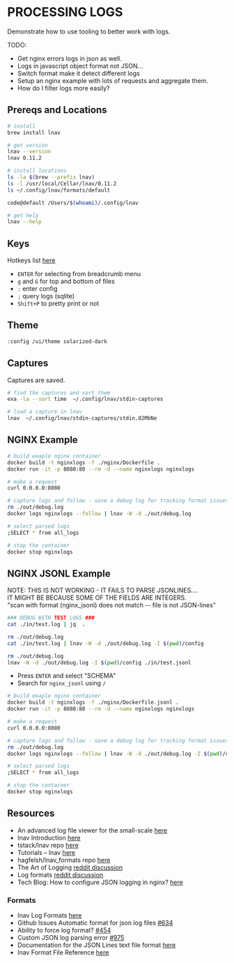 # PROCESSING LOGS

Demonstrate how to use tooling to better work with logs.  

TODO:

* Get nginx errors logs in json as well.  
* Logs in javascript object format not JSON...
* Switch format make it detect different logs
* Setup an nginx example with lots of requests and aggregate them.  
* How do I filter logs more easily?

## Prereqs and Locations

```sh
# install
brew install lnav

# get version
lnav --version
lnav 0.11.2

# install locations
ls -la $(brew --prefix lnav)
ls -l /usr/local/Cellar/lnav/0.11.2
ls ~/.config/lnav/formats/default

code@default /Users/$(whoami)/.config/lnav

# get help
lnav --help
```

## Keys

Hotkeys list [here](https://docs.lnav.org/en/latest/hotkeys.html)

* `ENTER` for selecting from breadcrumb menu
* `g` and `G` for top and bottom of files
* `:` enter config
* `;` query logs (sqlite)
* `Shift+P` to pretty print or not

## Theme

```sh
:config /ui/theme solarized-dark
```

## Captures

Captures are saved.  

```sh
# find the captures and sort them 
exa -la --sort time  ~/.config/lnav/stdin-captures

# load a capture in lnav
lnav  ~/.config/lnav/stdin-captures/stdin.82MbNe
```

## NGINX Example

```sh
# build exaple nginx container
docker build -t nginxlogs -f ./nginx/Dockerfile .    
docker run -it -p 8080:80 --rm -d --name nginxlogs nginxlogs

# make a request
curl 0.0.0.0:8080

# capture logs and follow - save a debug log for tracking format issues.
rm ./out/debug.log
docker logs nginxlogs --follow | lnav -W -d ./out/debug.log

# select parsed logs 
;SELECT * from all_logs

# stop the container
docker stop nginxlogs
```

## NGINX JSONL Example

NOTE: THIS IS NOT WORKING - IT FAILS TO PARSE JSONLINES....  
IT MIGHT BE BECAUSE SOME OF THE FIELDS ARE INTEGERS.  
"scan with format (nginx_jsonl) does not match -- file is not JSON-lines"

```sh
### DEBUG WITH TEST LOGS ###
cat ./in/test.log | jq  .   

rm ./out/debug.log
cat ./in/test.log | lnav -W -d ./out/debug.log -I $(pwd)/config

rm ./out/debug.log
lnav -W -d ./out/debug.log -I $(pwd)/config ./in/test.jsonl
```

* Press `ENTER` and select "SCHEMA"
* Search for `nginx_jsonl` using `/`

```sh
# build exaple nginx container
docker build -t nginxlogs -f ./nginx/Dockerfile.jsonl .    
docker run -it -p 8080:80 --rm -d --name nginxlogs nginxlogs

# make a request
curl 0.0.0.0:8080

# capture logs and follow - save a debug log for tracking format issues.
rm ./out/debug.log
docker logs nginxlogs --follow | lnav -W -d ./out/debug.log -I $(pwd)/config

# select parsed logs
;SELECT * from all_logs

# stop the container
docker stop nginxlogs
```

## Resources

* An advanced log file viewer for the small-scale [here](https://lnav.org/)  
* lnav Introduction [here](https://docs.lnav.org/en/latest/intro.html)
* tstack/lnav repo [here](https://github.com/tstack/lnav)  
* Tutorials – lnav [here](https://www.linux-magazine.com/Issues/2017/196/Tutorials-lnav)
* hagfelsh/lnav_formats repo [here](https://github.com/hagfelsh/lnav_formats)
* The Art of Logging [reddit discussion](https://news.ycombinator.com/item?id=33054741)
* Log formats [reddit discussion](https://news.ycombinator.com/item?id=34243520)
* Tech Blog: How to configure JSON logging in nginx? [here](https://www.velebit.ai/blog/nginx-json-logging/)

### Formats

* lnav Log Formats [here](https://docs.lnav.org/en/latest/formats.html)  
* Github Issues Automatic format for json log files [#634](https://github.com/tstack/lnav/issues/634)  
* Ability to force log format? [#454](https://github.com/tstack/lnav/issues/454)
* Custom JSON log parsing error [#975](https://github.com/tstack/lnav/issues/975)
* Documentation for the JSON Lines text file format [here](https://jsonlines.org)
* lnav Format File Reference [here](https://docs.lnav.org/en/latest/formats.html#format-file-reference)
